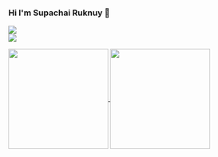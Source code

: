 ### Hi I'm Supachai Ruknuy 👋

<!--
**supachai2538/supachai2538** is a ✨ _special_ ✨ repository because its `README.md` (this file) appears on your GitHub profile.

Here are some ideas to get you started:

- 🔭 I’m currently working on ...
- 🌱 I’m currently learning ...
- 👯 I’m looking to collaborate on ...
- 🤔 I’m looking for help with ...
- 💬 Ask me about ...
- 📫 How to reach me: ...
- 😄 Pronouns: ...
- ⚡ Fun fact: ...
-->

![](http://github-profile-summary-cards.vercel.app/api/cards/stats?username=thesun7385&theme=dark)        
![](http://github-profile-summary-cards.vercel.app/api/cards/profile-details?username=thesun7385&theme=dark)

<a href="https://github.com/thesun7385/github-readme-stats">
  <img height=200 align="center" src="https://github-readme-stats.vercel.app/api?username=thesun7385&theme=dark" />
</a>
<a href="https://github.com/thesun7385/convoychat">
  <img height=200 align="center" src="https://github-readme-stats.vercel.app/api/top-langs?username=anuraghazra&layout=compact&langs_count=8&card_width=320&theme=dark" />
</a>





